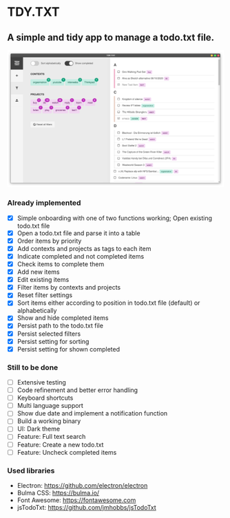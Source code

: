 # TDY.TXT
## A simple and tidy app to manage a todo.txt file.
![Alt text](TDY_TXT_screenshot.png?raw=true "Screenshot of TDY.TXT")
### Already implemented
- [x] Simple onboarding with one of two functions working; Open existing todo.txt file
- [x] Open a todo.txt file and parse it into a table
- [x] Order items by priority
- [x] Add contexts and projects as tags to each item
- [x] Indicate completed and not completed items
- [x] Check items to complete them
- [x] Add new items
- [x] Edit existing items
- [x] Filter items by contexts and projects
- [x] Reset filter settings
- [x] Sort items either according to position in todo.txt file (default) or alphabetically
- [x] Show and hide completed items
- [x] Persist path to the todo.txt file
- [x] Persist selected filters
- [x] Persist setting for sorting
- [x] Persist setting for shown completed

### Still to be done
- [ ] Extensive testing
- [ ] Code refinement and better error handling
- [ ] Keyboard shortcuts
- [ ] Multi language support
- [ ] Show due date and implement a notification function
- [ ] Build a working binary
- [ ] UI: Dark theme
- [ ] Feature: Full text search
- [ ] Feature: Create a new todo.txt
- [ ] Feature: Uncheck completed items

### Used libraries
- Electron: https://github.com/electron/electron
- Bulma CSS: https://bulma.io/
- Font Awesome: https://fontawesome.com
- jsTodoTxt: https://github.com/jmhobbs/jsTodoTxt
